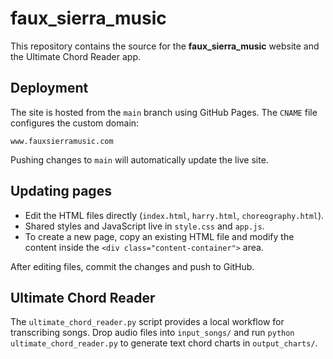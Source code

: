 # faux_sierra_music

This repository contains the source for the **faux_sierra_music** website and the
Ultimate Chord Reader app.

## Deployment

The site is hosted from the `main` branch using GitHub Pages.  The `CNAME`
file configures the custom domain:

```
www.fauxsierramusic.com
```

Pushing changes to `main` will automatically update the live site.

## Updating pages

* Edit the HTML files directly (`index.html`, `harry.html`,
  `choreography.html`).
* Shared styles and JavaScript live in `style.css` and `app.js`.
* To create a new page, copy an existing HTML file and modify the content
  inside the `<div class="content-container">` area.

After editing files, commit the changes and push to GitHub.

## Ultimate Chord Reader

The `ultimate_chord_reader.py` script provides a local workflow for
transcribing songs. Drop audio files into `input_songs/` and run
`python ultimate_chord_reader.py` to generate text chord charts in
`output_charts/`.

